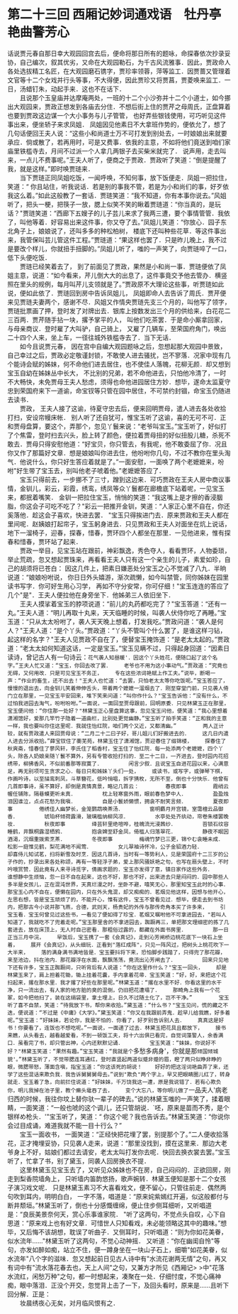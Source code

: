 # 第二十三回  西厢记妙词通戏语　牡丹亭艳曲警芳心


话说贾元春自那日幸大观园回宫去后，便命将那日所有的题咏，命探春依次抄录妥协，自己编次，叙其优劣，又命在大观园勒石，为千古风流雅事．因此，贾政命人各处选拔精工名匠，在大观园磨石镌字，贾珍率领蓉，萍等监工．因贾蔷又管理着文官等十二个女戏并行头等事，不大得便，因此贾珍又将贾菖，贾菱唤来监工．一日，汤蜡钉朱，动起手来．这也不在话下．    
　　且说那个玉皇庙并达摩庵两处，一班的十二个小沙弥并十二个小道士，如今挪出大观园来，贾政正想发到各庙去分住．不想后街上住的贾芹之母周氏，正盘算着也要到贾政这边谋一个大小事务与儿子管管，    也好弄些银钱使用，可巧听见这件事出来，便坐轿子来求凤姐．    凤姐因见他素日不大拿班作势的，便依允了，想了几句话便回王夫人说：“这些小和尚道士万不可打发到别处去，一时娘娘出来就要承应．倘或散了，若再用时，可是又费事．依我的主意，不如将他们竟送到咱们家庙里铁槛寺去，月间不过派一个人拿几两银子去买柴米就完了．    说声用，走去叫来，一点儿不费事呢。”王夫人听了，便商之于贾政．贾政听了笑道：“倒是提醒了我，就是这样。”即时唤贾琏来．    
　　当下贾琏正同凤姐吃饭，一闻呼唤，不知何事，放下饭便走．凤姐一把拉住，笑道：“    你且站住，听我说话．若是别的事我不管，若是为小和尚们的事，好歹依我这么着。”如此这般教了一套话．贾琏笑道：“我不知道，你有本事你说去。”风姐听了，把头一梗，把筷子一放，腮上似笑不笑的瞅着贾琏道：“你当真的，是玩话？"贾琏笑道：“西廊下五嫂子的儿子芸儿来求了我两三遭，要个事情管管．我依了，叫他等着．好容易出来这件事，你又夺了去。”凤姐儿笑道：“你放心．园子东北角子上，娘娘说了，还叫多多的种松柏树，    楼底下还叫种些花草．等这件事出来，我管保叫芸儿管这件工程。”贾琏道：“果这样也罢了．只是昨儿晚上，我不过是要改个样儿，你就扭手扭脚的。”凤姐儿听了，嗤的一声笑了，向贾琏啐了一口，低下头便吃饭．    
　　贾琏已经笑着去了，    到了前面见了贾政，果然是小和尚一事．贾琏便依了凤姐主意，说道：“如今看来，芹儿倒大大的出息了，这件事竟交予他去管办．横竖照在里头的规例，每月叫芹儿支领就是了。”贾政原不大理论这些事，听贾琏如此说，便如此依了．贾琏回到房中告诉凤姐儿，    凤姐即命人去告诉了周氏．贾芹便来见贾琏夫妻两个，感谢不尽．风姐又作情央贾琏先支三个月的，叫他写了领字，贾琏批票画了押，登时发了对牌出去．银库上按数发出三个月的供给来，白花花二三百两．贾芹随手拈一块，撂予掌平的人，    叫他们吃茶罢．于是命小厮拿回家，与母亲商议．登时雇了大叫驴，自己骑上，    又雇了几辆车，至荣国府角门，唤出二十四个人来，坐上车，一径往城外铁槛寺去了．当下无话．    
　　如今且说贾元春，    因在宫中自编大观园题咏之后，忽想起那大观园中景致，自己幸过之后，贾政必定敬谨封锁，不敢使人进去骚扰，岂不寥落．况家中现有几个能诗会赋的姊妹，何不命他们进去居住，也不使佳人落魄，花柳无颜．却又想到宝玉自幼在姊妹丛中长大，    不比别的兄弟，若不命他进去，只怕他冷清了，一时不大畅快，未免贾母王夫人愁虑，须得也命他进园居住方妙．想毕，遂命太监夏守忠到荣国府来下一道谕，命宝钗等只管在园中居住，不可禁约封锢，命宝玉仍随进去读书．    
　　贾政，    王夫人接了这谕，待夏守忠去后，便来回明贾母，遣人进去各处收拾打扫，安设帘幔床帐．    别人听了还自犹可，惟宝玉听了这谕，喜的无可不可．正和贾母盘算，要这个，弄那个，忽见丫鬟来说：“老爷叫宝玉。”宝玉听了，好似打了个焦雷，登时扫去兴头，脸上转了颜色，便拉着贾母扭的好似扭股儿糖，杀死不敢去．贾母只得安慰他道：“好宝贝，你只管去，有我呢，他不敢委屈了你．况且你又作了那篇好文章．想是娘娘叫你进去住，他吩咐你几句，不过不教你在里头淘气．他说什么，你只好生答应着就是了。”一面安慰，一面唤了两个老嬷嬷来，吩咐"好生带了宝玉去，别叫他老子唬着他。”老嬷嬷答应了．    
　　宝玉只得前去，一步挪不了三寸，蹭到这边来．可巧贾政在王夫人房中商议事情，金钏儿，彩云，彩霞，绣鸾，绣凤等众丫鬟都在廊檐底下站着呢，一见宝玉来，都抿着嘴笑．    金钏一把拉住宝玉，悄悄的笑道：“我这嘴上是才擦的香浸胭脂，你这会子可吃不吃了？"彩云一把推开金钏，笑道：“人家正心里不自在，你还奚落他．趁这会子喜欢，快进去罢．    "宝玉只得挨进门去．原来贾政和王夫人都在里间呢．赵姨娘打起帘子，宝玉躬身进去．只见贾政和王夫人对面坐在炕上说话，地下一溜椅子，迎春，探春，惜春，贾环四个人都坐在那里．一见他进来，惟有探春和惜春，贾环站了起来．    
　　贾政一举目，见宝玉站在跟前，神彩飘逸，秀色夺人，看看贾环，人物委琐，举止荒疏，忽又想起贾珠来，再看看王夫人只有这一个亲生的儿子，素爱如珍，自己的胡须将已苍白：    因这几件上，把素日嫌恶处分宝玉之心不觉减了八九．半晌说道：“娘娘吩咐说，    你日日外头嬉游，渐次疏懒，如今叫禁管，同你姊妹在园里读书写字．你可好生用心习学，    再如不守分安常，你可仔细！"宝玉连连的答应了几个"是"．王夫人便拉他在身旁坐下．他姊弟三人依旧坐下．    
　　王夫人摸挲着宝玉的脖项说道：“前儿的丸药都吃完了？"宝玉答道：“还有一丸。”王夫人道：“明儿再取十丸来，天天临睡的时候，叫袭人伏侍你吃了再睡。”宝玉道：“只从太太吩咐了，袭人天天晚上想着，打发我吃。”贾政问道：“袭人是何人？"王夫人道：“是个丫头。”贾政道：“丫头不管叫个什么罢了，是谁这样刁钻，起这样的名字？"王夫人见贾政不自在了，便替宝玉掩饰道：“是老太太起的。”贾政道：“老太太如何知道这话，一定是宝玉。”宝玉见瞒不过，只得起身回道：“因素日读诗，曾记古人有一句诗云：`花气袭人知昼暖'．因这个丫头姓花，便随口起了这个名字。”王夫人忙又道：“宝玉，你回去改了罢．    老爷也不用为这小事动气。”贾政道：“究竟也无碍，又何用改．只是可见宝玉不务正，    专在这些浓词艳赋上作工夫。”说毕，断喝一声：“作业的畜生，还不出去！"王夫人也忙道：“去罢，只怕老太太等你吃饭呢。”宝玉答应了，慢慢的退出去，向金钏儿笑着伸伸舌头，带着两个嬷嬷一溜烟去了．刚至穿堂门前，只见袭人倚门立在那里，一见宝玉平安回来，堆下笑来问道：“叫你作什么？"宝玉告诉他：“没有什么，不过怕我进园去淘气，吩咐吩咐。”一面说，一面回至贾母跟前，回明原委．只见林黛玉正在那里，    宝玉便问他：“你住那一处好？"林黛玉正心里盘算这事，忽见宝玉问他，便笑道：“我心里想着潇湘馆好，爱那几竿竹子隐着一道曲栏，比别处更觉幽静。”宝玉听了拍手笑道：“正和我的主意一样，我也要叫你住这里呢．我就住怡红院，咱们两个又近，又都清幽。”    
　　两人正计较，就有贾政遣人来回贾母说：“二月二十二曰子好，哥儿姐儿们好搬进去的．    这几日内遣人进去分派收拾。”薛宝钗住了蘅芜苑，林黛玉住了潇湘馆，贾迎春住了缀锦楼，    探春住了秋爽斋，惜春住了蓼风轩，李氏住了稻香村，宝玉住了怡红院．每一处添两个老嬷嬷，四个丫头，除各人奶娘亲随丫鬟不算外，另有专管收拾打扫的．至二十二日，一齐进去，登时园内花招绣带，柳拂香风，不似前番那等寂寞了．    
　　闲言少叙．且说宝玉自进花园以来，心满意足，再无别项可生贪求之心．每日只和姊妹丫头们一处，    或读书，或写字，或弹琴下棋，作画吟诗，以至描鸾刺凤，斗草簪花，低吟悄唱，拆字猜枚，无所不至，倒也十分快乐．他曾有几首即事诗，虽不算好，却倒是真情真景，略记几首云：    
　　春夜即事    
　　霞绡云幄任铺陈，隔巷蟆更听未真．    
　　枕上轻寒窗外雨，眼前春色梦中人．    
　　盈盈烛泪因谁泣，点点花愁为我嗔．    
　　自是小鬟娇懒惯，拥衾不耐笑言频．    
　　夏夜即事    
　　倦绣佳人幽梦长，金笼鹦鹉唤茶汤．    
　　窗明麝月开宫镜，室霭檀云品御香．    
　　琥珀杯倾荷露滑，玻璃槛纳柳风凉．    
　　水亭处处齐纨动，帘卷朱楼罢晚妆．    
　　秋夜即事    
　　绛芸轩里绝喧哗，桂魄流光浸茜纱．    
　　苔锁石纹容睡鹤，井飘桐露湿栖鸦．    
　　抱衾婢至舒金凤，倚槛人归落翠花．    
　　静夜不眠因酒渴，沉烟重拨索烹茶．    
　　冬夜即事    
　　梅魂竹梦已三更，锦やむ衾睡未成．    
　　松影一庭惟见鹤，梨花满地不闻莺．    
　　女儿翠袖诗怀冷，公子金貂酒力轻．    
　　却喜侍儿知试茗，扫将新雪及时烹．因这几首诗，当时有一等势利人，见是荣国府十二三岁的公子作的，抄录出来各处称颂，再有一等轻浮子弟，爱上那风骚妖艳之句，也写在扇头壁上，不时吟哦赏赞．因此竟有人来寻诗觅字，倩画求题的．宝玉亦发得了意，镇日家作这些外务．    
　　谁想静中生烦恼，忽一日不自在起来，这也不好，那也不好，出来进去只是闷闷的．园中那些人多半是女孩儿，正在混沌世界，天真烂漫之时，坐卧不避，嘻笑无心，那里知宝玉此时的心事．    那宝玉心内不自在，便懒在园内，只在外头鬼混，却又痴痴的．茗烟见他这样，因想与他开心，左思右想，皆是宝玉顽烦了的，不能开心，惟有这件，宝玉不曾看见过．想毕，便走去到书坊内，把那古今小说并那飞燕，合德，武则天，杨贵妃的外传与那传奇角本买了许多来，    引宝玉看．宝玉何曾见过这些书，一看见了便如得了珍宝．茗烟又嘱咐他不可拿进园去，"若叫人知道了，我就吃不了兜着走呢。”宝玉那里舍的不拿进园去，踟蹰再三，单把那文理细密的拣了几套进去，放在床顶上，无人时自己密看．那粗俗过露的，都藏在外面书房里．    
　　那一日正当三月中浣，    早饭后，宝玉携了一套《会真记》，走到沁芳闸桥边桃花底下一块石上坐着，    展开《会真记》，从头细玩．正看到"落红成阵"，只见一阵风过，把树头上桃花吹下一大半来，    落的满身满书满地皆是．宝玉要抖将下来，恐怕脚步践踏了，只得兜了那花瓣，来至池边，抖在池内．那花瓣浮在水面，飘飘荡荡，竟流出沁芳闸去了．    
　　回来只见地下还有许多，宝玉正踟蹰间，只听背后有人说道：“你在这里作什么？"宝玉一回头，    却是林黛玉来了，肩上担着花锄，锄上挂着花囊，手内拿着花帚．宝玉笑道：“好，好，来把这个花扫起来，撂在那水里．我才撂了好些在那里呢。”林黛玉道：“撂在水里不好．你看这里的水干净，只一流出去，有人家的地方脏的臭的混倒，仍旧把花遭塌了．    那畸角上我有一个花冢，如今把他扫了，装在这绢袋里，拿土埋上，日久不过随土化了，岂不干净。”    
　　宝玉听了喜不自禁，笑道：“待我放下书，帮你来收拾。”黛玉道：“什么书？"宝玉见问，慌的藏之不迭，便说道：“不过是《中庸》《大学》。”黛玉笑道：“你又在我跟前弄鬼．趁早儿给我瞧，好多着呢。”宝玉道：“好妹妹，若论你，我是不怕的．你看了，好歹别告诉别人去．    真真这是好书！你要看了，连饭也不想吃呢。”一面说，一面递了过去．林黛玉把花具且都放下，    接书来瞧，从头看去，越看越爱看，不到一顿饭工夫，将十六出俱已看完，自觉词藻警人，余香满口．虽看完了书，却只管出神，心内还默默记诵．    
　　宝玉笑道：“妹妹，你说好不好？"林黛玉笑道：“果然有趣。”宝玉笑道：“我就是个`多愁多病身'，你就是那`倾国倾城貌'。”林黛玉听了，不觉带腮连耳通红，登时直竖起两道似蹙非蹙的眉，瞪了两只似睁非睁的眼，微腮带怒，薄面含嗔，指宝玉道：“你这该死的胡说！    好好的把这淫词艳曲弄了来，还学了这些混话来欺负我．我告诉舅舅舅母去。”说到"欺负"两个字上，早又把眼睛圈儿红了，转身就走．宝玉着了急，向前拦住说道：“好妹妹，千万饶我这一遭，原是我说错了．若有心欺负你，明儿我掉在池子里，教个癞头鼋吞了去，    变个大忘八，等你明儿做了`一品夫人'病老归西的时候，我往你坟上替你驮一辈子的碑去。”说的林黛玉嗤的一声笑了，揉着眼睛，一面笑道：“一般也唬的这个调儿，还只管胡说．`呸，原来是苗而不秀，是个银样め枪头．'"宝玉听了，笑道：“    你这个呢？我也告诉去。”林黛玉笑道：“你说你会过目成诵，难道我就不能一目十行么？”    
　　宝玉一面收书，    一面笑道：“正经快把花埋了罢，别提那个了。”二人便收拾落花，正才掩埋妥协，只见袭人走来，说道：“那里没找到，摸在这里来．那边大老爷身上不好，姑娘们都过去请安，老太太叫打发你去呢．快回去换衣裳去罢。”宝玉听了，忙拿了书，别了黛玉，同袭人回房换衣不提．    
　　这里林黛玉见宝玉去了，又听见众姊妹也不在房，自己闷闷的．正欲回房，刚走到梨香院墙角上，    只听墙内笛韵悠扬，歌声婉转．林黛玉便知是那十二个女孩子演习戏文呢．    只是林黛玉素习不大喜看戏文，便不留心，只管往前走．偶然两句吹到耳内，明明白白，    一字不落，唱道是：“原来姹紫嫣红开遍，似这般都付与断井颓垣。”林黛玉听了，倒也十分感慨缠绵，便止住步侧耳细听，又听唱道是：“良辰美景奈何天，赏心乐事谁家院．    "听了这两句，不觉点头自叹，心下自思道：“原来戏上也有好文章．可惜世人只知看戏，未必能领略这其中的趣味。”想毕，又后悔不该胡想，耽误了听曲子．又侧耳时，只听唱道：“则为你如花美眷，似水流年……"林黛玉听了这两句，不觉心动神摇．    又听道：“你在幽闺自怜"等句，亦发如醉如痴，站立不住，便一蹲身坐在一块山子石上，细嚼"如花美眷，似水流年"八个字的滋味．忽又想起前日见古人诗中有"水流花谢两无情"之句，再又有词中有"流水落花春去也，天上人间"之句，又兼方才所见《西厢记>    >中"花落水流红，闲愁万种"之句，都一时想起来，凑聚在一处．仔细忖度，不觉心痛神痴，眼中落泪．正没个开交，忽觉背上击了一下，及回头看时，原来是……且听下回分解．正是：    
　　妆晨绣夜心无矣，对月临风恨有之．

